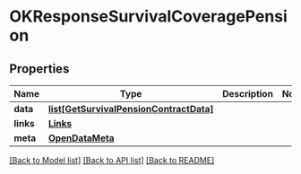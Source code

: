 # OKResponseSurvivalCoveragePension

## Properties
Name | Type | Description | Notes
------------ | ------------- | ------------- | -------------
**data** | [**list[GetSurvivalPensionContractData]**](GetSurvivalPensionContractData.md) |  | 
**links** | [**Links**](Links.md) |  | 
**meta** | [**OpenDataMeta**](OpenDataMeta.md) |  | 

[[Back to Model list]](../README.md#documentation-for-models) [[Back to API list]](../README.md#documentation-for-api-endpoints) [[Back to README]](../README.md)

